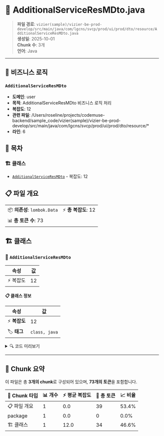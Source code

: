 # 📄 AdditionalServiceResMDto.java

> **파일 경로**: `vizier(sample)/vizier-be-prod-develop/src/main/java/com/lgcns/svcp/prod/ui/prod/dto/resource/AdditionalServiceResMDto.java`  
> **생성일**: 2025-10-01  
> **Chunk 수**: 3개  
> **언어**: Java
---



## 💼 비즈니스 로직

### `AdditionalServiceResMDto`
- **도메인**: user
- **목적**: AdditionalServiceResMDto 비즈니스 로직 처리
- **복잡도**: 12
- **관련 파일**: /Users/roseline/projects/codemuse-backend/sample_code/vizier(sample)/vizier-be-prod-develop/src/main/java/com/lgcns/svcp/prod/ui/prod/dto/resource/*
- **라인**: 6


## 📑 목차

### 🏗️ 클래스
- [`AdditionalServiceResMDto`](#class-additionalserviceresmdto) - 복잡도: 12

## 📋 파일 개요

| | |
|--|--|
| 📦 **의존성**: `lombok.Data` | ⚡ **총 복잡도**: 12 |
| 📊 **총 토큰 수**: 73 |  |



## 🏗️ 클래스

### <a id="class-additionalserviceresmdto"></a>🎯 `AdditionalServiceResMDto`

| 속성 | 값 |
|------|----|
| ⚡ 복잡도 | 12 |



#### 📋 클래스 정보

| 속성 | 값 |
|------|----|
| ⚡ **복잡도** | 12 || 📍 **라인 범위** | 6-6 |
| 🏷️ **태그** | `class, java` |

<details>
<summary>🔍 코드 미리보기</summary>

```java
public class AdditionalServiceResMDto {
	private String swtcPrmtnm;
	private String swtcPrmtDelNm;
	private String saSwtcPrmtNm;
	private String saSwtcPrmtDelNm;
	
	public AdditionalServiceResMDto(RawServiceResMDto rawServiceResMDto) {
        this.swtcPrmtnm = rawServiceResMDto.getSwtcPrmtnm();
        this.swtcPrmtDelNm = rawServiceResMDto.getSwtcPrmtDelNm();
        this.saSwtcPrmtNm = rawServiceResMDto.getSaSwtcPrmtDelNm();
        this.saSwtcPrmtDelNm = rawServiceResMDto.getSwtcPrmtDelNm();
    }
}...
```

**Chunk 정보**
- 🆔 **ID**: `059f0b8791ba`
- 📍 **라인**: 6-6
- 📊 **토큰**: 34
- 🏷️ **태그**: `class, java`

</details>

---





## 🧩 Chunk 요약

이 파일은 총 **3개의 chunk**로 구성되어 있으며, **73개의 토큰**을 포함합니다.

| 🧩 Chunk 타입 | 📊 개수 | ⚡ 평균 복잡도 | 📝 총 토큰 | 📈 비율 |
|---------------|--------|-------------|----------|--------|
| 📋 파일 개요 | 1 | 0.0 | 39 | 53.4% |
| package | 1 | 0.0 | 0 | 0.0% |
| 🏗️ 클래스 | 1 | 12.0 | 34 | 46.6% |

